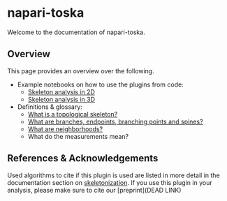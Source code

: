 # napari-toska

Welcome to the documentation of napari-toska.

## Overview

This page provides an overview over the following.

- Example notebooks on how to use the plugins from code:
  - [Skeleton analysis in 2D](examples:measurements_2d)
  - [Skeleton analysis in 3D](examples:measurements_3d)
- Definitions & glossary:
  - [What is a topological skeleton?](glossary:topological_skeleton)
  - [What are branches, endpoints, branching points and spines?](glossary:skeleton_components)
  - [What are neighborhoods?](glossary:neighborhoods)
  - What do the measurements mean?

## References & Acknowledgements

Used algorithms to cite if this plugin is used are listed in more detail in the documentation section on [skeletonization](glossary:topological_skeleton). If you use this plugin in your analysis, please make sure to cite our [preprint](DEAD LINK)

```{bibliography}
```